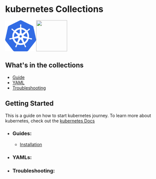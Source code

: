 # kubernetes Collections
<img src="https://github.com/kubernetes/kubernetes/raw/master/logo/logo.png" width="100" height="100" /><img src="https://github.com/yaml/www.yaml.io/raw/master/img/logo-2x.png" width="100" height="100" />

## What's in the collections
- [Guide](#guides)
- [YAML](#yaml)
- [Troubleshooting](#troubleshooting)

## Getting Started
This is a guide on how to start kubernetes journey. To learn more about kubernetes, check out the [kubernetes Docs](https://kubernetes.io/docs/home/)

- ### Guides:
  - [Installation](./guides/installation.md)

- ### YAMLs:
  
- ### Troubleshooting: